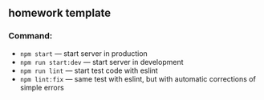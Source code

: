 ## homework template 

### Command:

- `npm start` &mdash; start server in production
- `npm run start:dev` &mdash; start server in development
- `npm run lint` &mdash; start test code with eslint
- `npm lint:fix` &mdash; same test with eslint, but with automatic corrections of simple errors